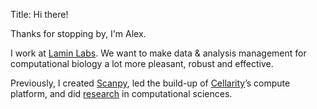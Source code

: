 Title: Hi there!

Thanks for stopping by, I'm Alex.

I work at [Lamin Labs](https://lamin.ai/).
We want to make data & analysis management for computational biology a lot more pleasant, robust and effective.

Previously, I created [Scanpy](https://scanpy.org/),
led the build-up of [Cellarity](https://cellarity.com/)’s compute platform,
and did [research](/research/) in computational sciences.

<center style="margin-top:1.5em">
<a href="https://twitter.com/falexwolf"><span class="fa-stack fa-lg"><i class="fa fa-circle fa-stack-2x"></i><i class="fa fa-twitter fa-stack-1x fa-inverse"></i></span></a>
<a href="https://linkedin.com/in/falexwolf"><span class="fa-stack fa-lg"><i class="fa fa-circle fa-stack-2x"></i><i class="fa fa-linkedin fa-stack-1x fa-inverse"></i></span></a>
<a href="https://github.com/falexwolf"><span class="fa-stack fa-lg"><i class="fa fa-circle fa-stack-2x"></i><i class="fa fa-github fa-stack-1x fa-inverse"></i></span></a>
<a href="http://scholar.google.de/citations?user=1FnOtMoAAAAJ"><span class="fa-stack fa-lg"><i class="fa fa-circle fa-stack-2x"></i><i class="ai ai-google-scholar fa-stack-1x fa-inverse"></i></span></a>
</center>
